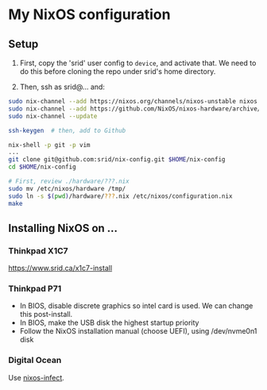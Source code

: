 # My NixOS configuration

## Setup

1. First, copy the 'srid' user config to `device`, and activate that. We need to do this before cloning the repo under srid's home directory.

1. Then, ssh as srid@... and:

```bash
sudo nix-channel --add https://nixos.org/channels/nixos-unstable nixos
sudo nix-channel --add https://github.com/NixOS/nixos-hardware/archive/master.tar.gz nixos-hardware
sudo nix-channel --update

ssh-keygen  # then, add to Github

nix-shell -p git -p vim
...
git clone git@github.com:srid/nix-config.git $HOME/nix-config
cd $HOME/nix-config 

# First, review ./hardware/???.nix
sudo mv /etc/nixos/hardware /tmp/
sudo ln -s $(pwd)/hardware/???.nix /etc/nixos/configuration.nix
make
```

## Installing NixOS on ...

### Thinkpad X1C7

https://www.srid.ca/x1c7-install

### Thinkpad P71

- In BIOS, disable discrete graphics so intel card is used. We can change this post-install.
- In BIOS, make the USB disk the highest startup priority
- Follow the NixOS installation manual (choose UEFI), using /dev/nvme0n1 disk

### Digital Ocean

Use [nixos-infect](https://github.com/elitak/nixos-infect).
